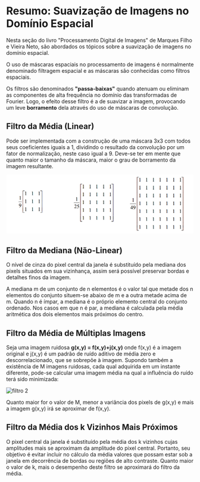 # **Resumo: Suavização de Imagens no Domínio Espacial**

Nesta seção do livro "Processamento Digital de Imagens" de Marques Filho e Vieira Neto, são abordados os tópicos sobre a suavização de imagens no domínio espacial.

O uso de máscaras espaciais no processamento de imagens é normalmente denominado filtragem espacial e as máscaras são conhecidas como filtros espaciais. 

Os filtros são denominados **"passa-baixas"** quando atenuam ou eliminam as componentes de alta frequência no domínio das transformadas de Fourier. Logo, o efeito desse filtro é a de suavizar a imagem, provocando um leve **borramento** dela através do uso de máscaras de convolução.

## **Filtro da Média (Linear)**

Pode ser implementada com a construção de uma máscara 3x3 com todos seus coeficientes iguais a 1, dividindo o resultado da convolução por um fator de normalização, neste caso igual a 9. Deve-se ter em mente que quanto maior o tamanho da máscara, maior o grau de borramento da imagem resultante.

![filtro](./assets/filtro_media.png)

## **Filtro da Mediana (Não-Linear)**

O nível de cinza do pixel central da janela é substituído pela mediana dos pixels situados em sua vizinhança, assim será possível preservar bordas e detalhes finos da imagem.

A mediana m de um conjunto de n elementos é o valor tal que metade dos n elementos do conjunto situem-se abaixo de m e a outra metade acima de m. Quando n é ímpar, a mediana é o próprio elemento central do conjunto ordenado. Nos casos em que n é par, a mediana é calculada pela média aritmética dos dois elementos mais próximos do centro.

## **Filtro da Média de Múltiplas Imagens**

Seja uma imagem ruidosa **g(x,y) = f(x,y)+j(x,y)** onde f(x,y) é a imagem original e j(x,y) é um padrão de ruído aditivo de média zero e descorrelacionado, que se sobrepõe à imagem. Supondo também a existência de M imagens ruidosas, cada qual adquirida em um instante diferente, pode-se calcular uma imagem média na qual a influência do ruído terá sido minimizada: 

![filtro 2](./assets/filtro_media_multiplas_imagens.png)

Quanto maior for o valor de M, menor a variância dos pixels de g(x,y) e mais a imagem g(x,y) irá se aproximar de f(x,y).

## **Filtro da Média dos k Vizinhos Mais Próximos**

O pixel central da janela é substituído pela média dos k vizinhos cujas amplitudes mais se aproximam da amplitude do pixel central. Portanto, seu objetivo é evitar incluir no cálculo da média valores que possam estar sob a janela em decorrência de bordas ou regiões de alto contraste. Quanto maior o valor de k, mais o desempenho deste filtro se aproximará do filtro da média.